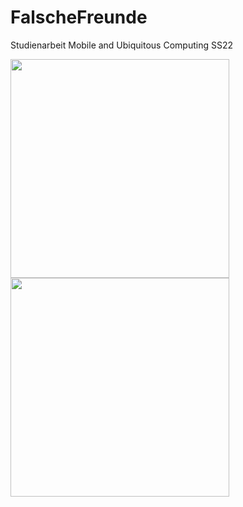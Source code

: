 # FalscheFreunde
Studienarbeit Mobile and Ubiquitous Computing SS22

<img src="https://github.com/uteee/FalscheFreunde/assets/84023284/4b5187ca-ba6c-4b92-96c2-37ecb9011232" width="350" /> 
<img src="https://github.com/uteee/FalscheFreunde/assets/84023284/c7ab74d3-56b9-4708-a91b-7904e3c90a9b" width="350" /> 
